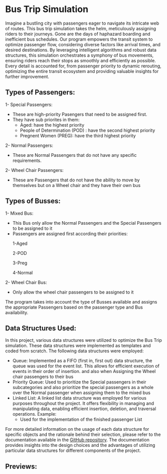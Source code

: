 # Bus Trip Simulation
Imagine a bustling city with passengers eager to navigate its intricate web of routes. This bus trip simulation takes the helm, meticulously assigning riders to their journeys. Gone are the days of haphazard boarding and inefficient bus schedules. Our program empowers the transit system to optimize passenger flow, considering diverse factors like arrival times, and desired destinations. By leveraging intelligent algorithms and robust data structures, this simulation orchestrates a symphony of bus movements, ensuring riders reach their stops as smoothly and efficiently as possible. Every detail is accounted for, from passenger priority to dynamic rerouting, optimizing the entire transit ecosystem and providing valuable insights for further improvement.

## Types of Passengers:
1- Special Passengers:
<ul>
  <li>These are high-priority Pasengers that need to be assigned first.</li>
  <li>They have sub priorites in them:
  <ul>
    <li>Aged: have the highest priority</li>
    <li>People of Determination (POD) : have the second highest priority</li>
    <li>Pregnent Women (PREG): have the third highest priority</li>
  </ul>
  </li>
</ul>
2- Normal Passengers:
<ul>
  <li>These are Normal Passengers that do not have any specific requirements.</li>
</ul>
2- Wheel Chair Passengers:
<ul>
  <li>These are Passengers that do not have the ability to move by themselves but on a Wheel chair and they have their own bus</li>
</ul>

## Types of Busses:
1- Mixed Bus:
<ul>
  <li>This Bus only allow the Normal Passengers and the Special Passengers to be assigned to it</li>
  <li>Passengers are assigned first according their priorities:

  1-Aged
  
  2-POD

  3-Preg

  4-Normal
  </li>
</ul>

2- Wheel Chair Bus:
<ul>
  <li>Only allow the wheel chair passengers to be assigned to it</li>
</ul>
The program takes into account the type of Busses available and assigns the appropriate Passengers based on the passenger type and Bus availability.


## Data Structures Used:
In this project, various data structures were utilized to optimize the Bus Trip simulation. These data structures were implemented as templates and coded from scratch. The following data structures were employed:
<ul>
  <li>Queue: Implemented as a FIFO (first in, first out) data structure, the queue was used for the event list. This allows for efficient execution of events in their order of insertion. and also when Assigning the Wheel chair passengers to their bus</li>
  <li>Priority Queue: Used to prioritize the Special passengers in their subcategories and also prioritize the special passengers as a whole over the Normal passenger when assigning them to the mixed bus</li>
  <li>Linked List: A linked list data structure was employed for various purposes throughout the project. It offers flexibility in managing and manipulating data, enabling efficient insertion, deletion, and traversal operations. Example:
  <ul>
    <li>Used for the implementation of the finished passenger List</li>
  </ul>
  </li>

</ul>

For more detailed information on the usage of each data structure for specific objects and the rationale behind their selection, please refer to the documentation available in the [GitHub repository](https://github.com/yusufafify/Bus-Trip-Simulation/blob/master/Data%20Structures%20Documentation.pdf). The documentation provides insights into the design choices and the advantages of utilizing particular data structures for different components of the project.

## Previews:

